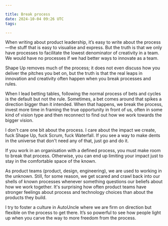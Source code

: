 ```yaml
---

title: Break process
date: 2024-10-04 09:26 UTC
tags: 

---
```


When writing about product leadership, it’s easy to write about the process—the stuff that is easy to visualise and express. But the truth is that we only have processes to facilitate the lowest denominator of creativity in a team. We would have no processes if we had better ways to innovate as a team.

Shape Up removes much of the process; it does not even discuss how you deliver the pitches you bet on, but the truth is that the real leaps in innovation and creativity often happen when you break processes and rules.

When I lead betting tables, following the normal process of bets and cycles is the default but not the rule. Sometimes, a bet comes around that spikes a direction bigger than it intended. When that happens, we break the process, invest more time in framing the true opportunity in front of us, often in some kind of vision type and then reconnect to find out how we work towards the bigger vision.

I don't care one bit about the process. I care about the impact we create, fuck Shape Up, fuck Scrum, fuck Waterfall. If you see a way to make dents in the universe that don't need any of that, just go and do it.

If you work in an organisation with a defined process, you must make room to break that process. Otherwise, you can end up limiting your impact just to stay in the comfortable space of the known.

As product teams (product, design, engineering), we are used to working in the unknown. Still, for some reason, we get scared and crawl back into our shells of known processes whenever something questions our beliefs about how we work together.
It's surprising how often product teams have stronger feelings about process and technology choices than about the products they build.

I try to foster a culture in AutoUncle where we are firm on direction but flexible on the process to get there. It’s so powerful to see how people light up when you carve the way to more freedom from the process.